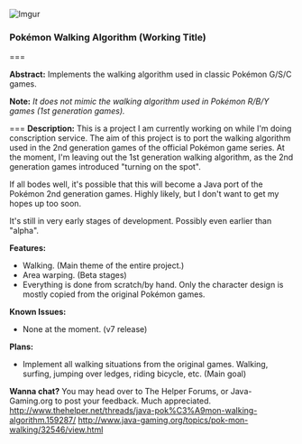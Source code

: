 ![Imgur](http://i.imgur.com/AvrMq9d.png)

### Pokémon Walking Algorithm (Working Title)
===
 
**Abstract:**
Implements the walking algorithm used in classic Pokémon G/S/C games.

**Note:** *It does not mimic the walking algorithm used in Pokémon R/B/Y games (1st generation games).*

===
**Description:**
This is a project I am currently working on while I'm doing conscription service. The aim of this project is to port the walking algorithm used in the 2nd generation games of the official Pokémon game series. At the moment, I'm leaving out the 1st generation walking algorithm, as the 2nd generation games introduced "turning on the spot".

If all bodes well, it's possible that this will become a Java port of the Pokémon 2nd generation games. Highly likely, but I don't want to get my hopes up too soon.

It's still in very early stages of development. Possibly even earlier than "alpha".

**Features:**
* Walking. (Main theme of the entire project.)
* Area warping. (Beta stages)
* Everything is done from scratch/by hand. Only the character design is mostly copied from the original Pokémon games.

**Known Issues:**
* None at the moment. (v7 release)

**Plans:**
* Implement all walking situations from the original games. Walking, surfing, jumping over ledges, riding bicycle, etc. (Main goal)

**Wanna chat?**
You may head over to The Helper Forums, or Java-Gaming.org to post your feedback. Much appreciated. 
http://www.thehelper.net/threads/java-pok%C3%A9mon-walking-algorithm.159287/
http://www.java-gaming.org/topics/pok-mon-walking/32546/view.html
